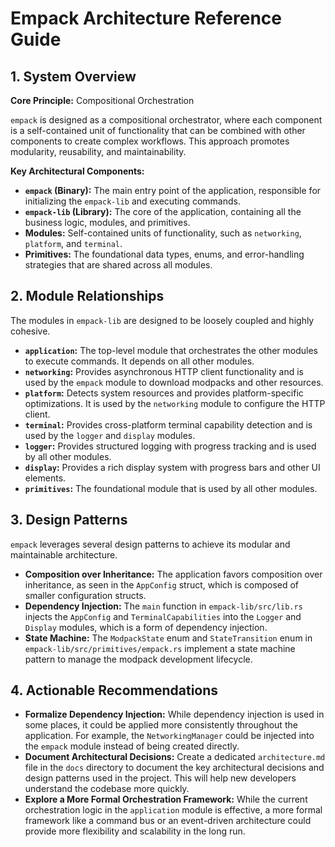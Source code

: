# Empack Architecture Reference Guide

## 1. System Overview

**Core Principle:** Compositional Orchestration

`empack` is designed as a compositional orchestrator, where each component is a self-contained unit of functionality that can be combined with other components to create complex workflows. This approach promotes modularity, reusability, and maintainability.

**Key Architectural Components:**
- **`empack` (Binary):** The main entry point of the application, responsible for initializing the `empack-lib` and executing commands.
- **`empack-lib` (Library):** The core of the application, containing all the business logic, modules, and primitives.
- **Modules:** Self-contained units of functionality, such as `networking`, `platform`, and `terminal`.
- **Primitives:** The foundational data types, enums, and error-handling strategies that are shared across all modules.

## 2. Module Relationships

The modules in `empack-lib` are designed to be loosely coupled and highly cohesive.

- **`application`:** The top-level module that orchestrates the other modules to execute commands. It depends on all other modules.
- **`networking`:** Provides asynchronous HTTP client functionality and is used by the `empack` module to download modpacks and other resources.
- **`platform`:** Detects system resources and provides platform-specific optimizations. It is used by the `networking` module to configure the HTTP client.
- **`terminal`:** Provides cross-platform terminal capability detection and is used by the `logger` and `display` modules.
- **`logger`:** Provides structured logging with progress tracking and is used by all other modules.
- **`display`:** Provides a rich display system with progress bars and other UI elements.
- **`primitives`:** The foundational module that is used by all other modules.

## 3. Design Patterns

`empack` leverages several design patterns to achieve its modular and maintainable architecture.

- **Composition over Inheritance:** The application favors composition over inheritance, as seen in the `AppConfig` struct, which is composed of smaller configuration structs.
- **Dependency Injection:** The `main` function in `empack-lib/src/lib.rs` injects the `AppConfig` and `TerminalCapabilities` into the `Logger` and `Display` modules, which is a form of dependency injection.
- **State Machine:** The `ModpackState` enum and `StateTransition` enum in `empack-lib/src/primitives/empack.rs` implement a state machine pattern to manage the modpack development lifecycle.

## 4. Actionable Recommendations

- **Formalize Dependency Injection:** While dependency injection is used in some places, it could be applied more consistently throughout the application. For example, the `NetworkingManager` could be injected into the `empack` module instead of being created directly.
- **Document Architectural Decisions:** Create a dedicated `architecture.md` file in the `docs` directory to document the key architectural decisions and design patterns used in the project. This will help new developers understand the codebase more quickly.
- **Explore a More Formal Orchestration Framework:** While the current orchestration logic in the `application` module is effective, a more formal framework like a command bus or an event-driven architecture could provide more flexibility and scalability in the long run.
